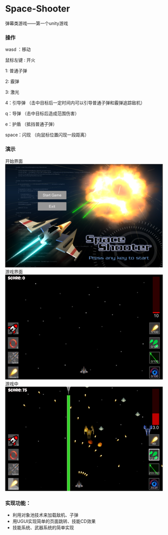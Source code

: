 # Space-Shooter
弹幕类游戏——第一个unity游戏

### 操作
wasd ：移动

鼠标左键 : 开火

1: 普通子弹

2: 霰弹

3: 激光

4：引导弹 （击中目标后一定时间内可以引导普通子弹和霰弹追踪敌机）

q：导弹 （击中目标后造成范围伤害）

e：护盾 （抵挡普通子弹）

space：闪现 （向鼠标位置闪现一段距离）

### 演示
开始界面
![image](https://github.com/JeromeLee-ljl/Space-Shooter/blob/master/Assets/Image/Display/start.png)
游戏界面
![image](https://github.com/JeromeLee-ljl/Space-Shooter/blob/master/Assets/Image/Display/game.png)
游戏中
![image](https://github.com/JeromeLee-ljl/Space-Shooter/blob/master/Assets/Image/Display/gaming.png)

### 实现功能：
* 利用对象池技术来加载敌机、子弹
* 用UGUI实现简单的页面跳转、技能CD效果
* 技能系统、武器系统的简单实现

